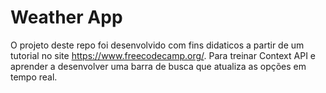 # Weather App

O projeto deste repo foi desenvolvido com fins didaticos a partir de um tutorial no site https://www.freecodecamp.org/. Para treinar Context API e aprender a desenvolver uma barra de busca que atualiza as opções em tempo real. 

